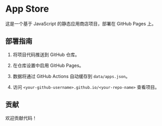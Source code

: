 # App Store

这是一个基于 JavaScript 的静态应用商店项目，部署在 GitHub Pages 上。

## 部署指南

1. 将项目代码推送到 GitHub 仓库。
2. 在仓库设置中启用 GitHub Pages。
3. 数据将通过 GitHub Actions 自动缓存到 `data/apps.json`。


4. 访问 `<your-github-username>.github.io/<your-repo-name>` 查看项目。





## 贡献

欢迎贡献代码！
